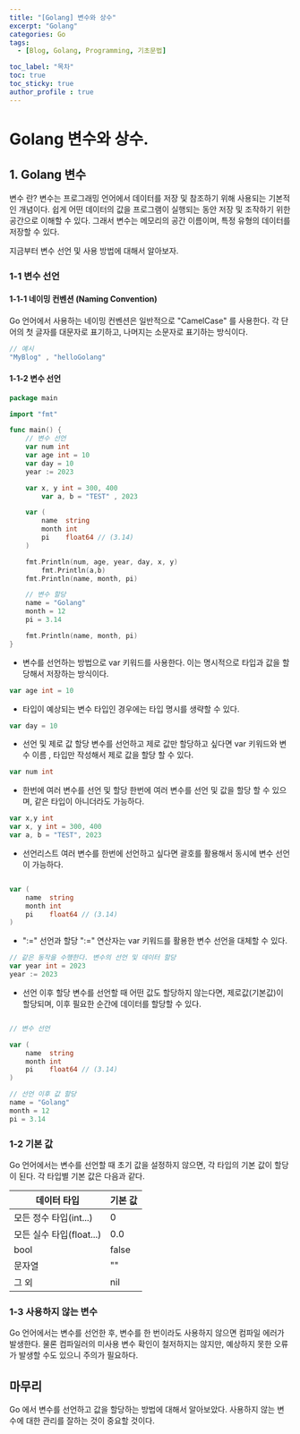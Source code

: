 ```yaml
---
title: "[Golang] 변수와 상수"
excerpt: "Golang"
categories: Go
tags:
  - [Blog, Golang, Programming, 기초문법]

toc_label: "목차"
toc: true
toc_sticky: true
author_profile : true
---
```


# Golang 변수와 상수.

## 1. Golang 변수

변수 란?
변수는 프로그래밍 언어에서 데이터를 저장 및 참조하기 위해 사용되는 기본적인 개념이다.
쉽게 어떤 데이터의 값을 프로그램이 실행되는 동안 저장 및 조작하기 위한 공간으로 이해할 수 있다.
그래서 변수는 메모리의 공간 이름이며, 특정 유형의 데이터를 저장할 수 있다.

지금부터 변수 선언 및 사용 방법에 대해서 알아보자.

### 1-1 변수 선언

#### 1-1-1 네이밍 컨벤션 (Naming Convention)

Go 언어에서 사용하는 네이밍 컨벤션은 일반적으로 "CamelCase" 를 사용한다.
각 단어의 첫 글자를 대문자로 표기하고, 나머지는 소문자로 표기하는 방식이다.
```go
// 예시
"MyBlog" , "helloGolang"
```

#### 1-1-2 변수 선언

```go
package main

import "fmt"

func main() {
	// 변수 선언
	var num int
	var age int = 10
	var day = 10
	year := 2023

	var x, y int = 300, 400
        var a, b = "TEST" , 2023

	var (
		name  string
		month int
		pi    float64 // (3.14)
	)

	fmt.Println(num, age, year, day, x, y)
        fmt.Println(a,b)
	fmt.Println(name, month, pi)

	// 변수 할당
	name = "Golang"
	month = 12
	pi = 3.14

	fmt.Println(name, month, pi)
}

```

- 변수를 선언하는 방법으로 var 키워드를 사용한다.
이는 명시적으로 타입과 값을 할당해서 저장하는 방식이다.

```go
var age int = 10
```

- 타입이 예상되는 변수 타입인 경우에는 타입 명시를 생략할 수 있다.

```go
var day = 10
```

- 선언 및 제로 값 할당
변수를 선언하고 제로 값만 할당하고 싶다면 var 키워드와 변수 이름 , 타입만 작성해서 제로 값을 할당 할 수 있다.

```go
var num int
```

- 한번에 여러 변수를 선언 및 할당
한번에 여러 변수를 선언 및 값을 할당 할 수 있으며, 같은 타입이 아니더라도 가능하다.

```go
var x,y int
var x, y int = 300, 400
var a, b = "TEST", 2023
```

- 선언리스트
여러 변수를 한번에 선언하고 싶다면 괄호를 활용해서 동시에 변수 선언이 가능하다.

```go

var (
	name  string
	month int
	pi    float64 // (3.14)
)

```

- ":=" 선언과 할당
":=" 연산자는 var 키워드를 활용한 변수 선언을 대체할 수 있다.

```go
// 같은 동작을 수행한다. 변수의 선언 및 데이터 할당
var year int = 2023
year := 2023
```

- 선언 이후 할당
변수를 선언할 때 어떤 값도 할당하지 않는다면, 제로값(기본값)이 할당되며,
이후 필요한 순간에 데이터를 할당할 수 있다.

```go

// 변수 선언

var (
    name  string
    month int
    pi    float64 // (3.14)
)

// 선언 이후 값 할당
name = "Golang"
month = 12
pi = 3.14

```

### 1-2 기본 값
Go 언어에서는 변수를 선언할 때 초기 값을 설정하지 않으면, 각 타입의 기본 값이 할당이 된다.
각 타입별 기본 값은 다음과 같다.

| 데이터 타입                | 기본 값     |
|------------------------|------------|
| 모든 정수 타입(int...) | 0          |
| 모든 실수 타입(float...) | 0.0        |
| bool                   | false      |
| 문자열                 | ""         |
| 그 외                  | nil        |



### 1-3 사용하지 않는 변수
Go 언어에서는 변수를 선언한 후, 변수를 한 번이라도 사용하지 않으면 컴파일 에러가 발생한다.
물론 컴파일러의 미사용 변수 확인이 철저하지는 않지만, 예상하지 못한 오류가 발생할 수도 있으니 주의가 필요하다.

## 마무리
Go 에서 변수를 선언하고 값을 할당하는 방법에 대해서 알아보았다.
사용하지 않는 변수에 대한 관리를 잘하는 것이 중요할 것이다.